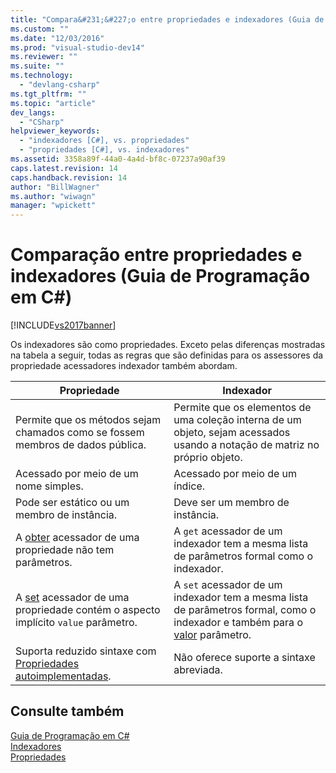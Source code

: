 ```yaml
---
title: "Compara&#231;&#227;o entre propriedades e indexadores (Guia de Programa&#231;&#227;o em C#) | Microsoft Docs"
ms.custom: ""
ms.date: "12/03/2016"
ms.prod: "visual-studio-dev14"
ms.reviewer: ""
ms.suite: ""
ms.technology: 
  - "devlang-csharp"
ms.tgt_pltfrm: ""
ms.topic: "article"
dev_langs: 
  - "CSharp"
helpviewer_keywords: 
  - "indexadores [C#], vs. propriedades"
  - "propriedades [C#], vs. indexadores"
ms.assetid: 3358a89f-44a0-4a4d-bf8c-07237a90af39
caps.latest.revision: 14
caps.handback.revision: 14
author: "BillWagner"
ms.author: "wiwagn"
manager: "wpickett"
---
```

# Compara&#231;&#227;o entre propriedades e indexadores (Guia de Programa&#231;&#227;o em C#)
[!INCLUDE[vs2017banner](../../../csharp/includes/vs2017banner.md)]

Os indexadores são como propriedades.  Exceto pelas diferenças mostradas na tabela a seguir, todas as regras que são definidas para os assessores da propriedade acessadores indexador também abordam.  
  
|Propriedade|Indexador|  
|-----------------|---------------|  
|Permite que os métodos sejam chamados como se fossem membros de dados pública.|Permite que os elementos de uma coleção interna de um objeto, sejam acessados usando a notação de matriz no próprio objeto.|  
|Acessado por meio de um nome simples.|Acessado por meio de um índice.|  
|Pode ser estático ou um membro de instância.|Deve ser um membro de instância.|  
|A  [obter](../../../csharp/language-reference/keywords/get.md) acessador de uma propriedade não tem parâmetros.|A `get` acessador de um indexador tem a mesma lista de parâmetros formal como o indexador.|  
|A  [set](../../../csharp/language-reference/keywords/set.md) acessador de uma propriedade contém o aspecto implícito `value` parâmetro.|A `set` acessador de um indexador tem a mesma lista de parâmetros formal, como o indexador e também para o  [valor](../../../csharp/language-reference/keywords/value.md) parâmetro.|  
|Suporta reduzido sintaxe com [Propriedades autoimplementadas](../../../csharp/programming-guide/classes-and-structs/auto-implemented-properties.md).|Não oferece suporte a sintaxe abreviada.|  
  
## Consulte também  
 [Guia de Programação em C\#](../../../csharp/programming-guide/index.md)   
 [Indexadores](../../../csharp/programming-guide/indexers/index.md)   
 [Propriedades](../../../csharp/programming-guide/classes-and-structs/properties.md)